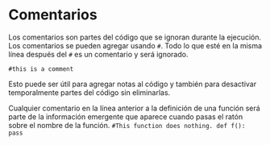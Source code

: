 # Comentarios
Los comentarios son partes del código que se ignoran durante la ejecución. Los comentarios se pueden agregar usando `#`. Todo lo que esté en la misma línea después del `#` es un comentario y será ignorado.

`#this is a comment`

Esto puede ser útil para agregar notas al código y también para desactivar temporalmente partes del código sin eliminarlas.

Cualquier comentario en la línea anterior a la definición de una función será parte de la información emergente que aparece cuando pasas el ratón sobre el nombre de la función.
`#This function does nothing.
def f():
    pass`